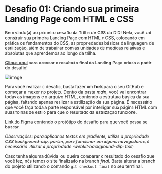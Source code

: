 # Desafio 01: Criando sua primeira Landing Page com HTML e CSS
 
 Bem vindo(a) ao primeiro desafio da Trilha de CSS da DIO! Nela, você vai construir sua primeira Landing Page com HTML e CSS, colocando em prática os fundamentos do CSS,
 as propriedades básicas da linguagem de estilização, além de trabalhar com as unidades de medidas relativas e absolutas que aprendemos ao longo da trilha.
 
 [Clique aqui](https://micheleambrosio.github.io/dio-trilha-css-desafio-01/) para acessar o resultado final da Landing Page criada a partir do desafio!
 
 ![image](https://user-images.githubusercontent.com/55519539/183538055-6cce606c-7d1d-4d15-a4be-ffeb5b37c956.png)
 
 Para você realizar o desafio, basta fazer um **fork** para o seu GitHub e começar a mexer no projeto.
 Dentro da pasta *main*, você vai encontrar todas as imagens e o arquivo HTML, contendo a estrutura básica da sua página, faltando apenas
 realizar a estilização da sua página. É necessário que você faça toda a parte responsável por interligar sua página HTML com suas folhas
 de estilo para que o resultado da estilização funcione.
 
 [Link do Figma](https://www.figma.com/file/3PiokoJj9IhGDnNiWAJbz7/DIO---Desafio-01?node-id=2%3A6) contendo o protótipo do desafio para
 que você possa se basear.
 
 *Observações: para aplicar os textos em gradiente, utilize a propriedade CSS background-clip, porém, para funcionar em alguns navegadores,
 é necessário utilizar a propriedade -webkit-background-clip: text;*
 
 Caso tenha alguma dúvida, ou queira comparar o resultado do desafio que você fez, nós temos o site finalizado na branch *final*. Basta alterar a branch do projeto
 utilizando o comando `git checkout final` no seu terminal.
